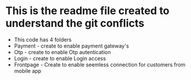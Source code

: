 # This is the readme file created to understand the git conflicts

  
- This code has 4 folders
- Payment   - create to enable payment gateway's
- Otp       - create to enable Otp autentication
- Login     - create to enable Login access
- Frontpage - Create to enable seemless connection for customers from mobile app
